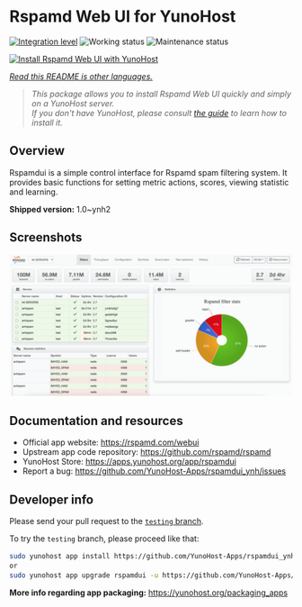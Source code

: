 <!--
N.B.: This README was automatically generated by <https://github.com/YunoHost/apps/tree/master/tools/readme_generator>
It shall NOT be edited by hand.
-->

# Rspamd Web UI for YunoHost

[![Integration level](https://dash.yunohost.org/integration/rspamdui.svg)](https://dash.yunohost.org/appci/app/rspamdui) ![Working status](https://ci-apps.yunohost.org/ci/badges/rspamdui.status.svg) ![Maintenance status](https://ci-apps.yunohost.org/ci/badges/rspamdui.maintain.svg)

[![Install Rspamd Web UI with YunoHost](https://install-app.yunohost.org/install-with-yunohost.svg)](https://install-app.yunohost.org/?app=rspamdui)

*[Read this README is other languages.](./ALL_README.md)*

> *This package allows you to install Rspamd Web UI quickly and simply on a YunoHost server.*  
> *If you don't have YunoHost, please consult [the guide](https://yunohost.org/install) to learn how to install it.*

## Overview

Rspamdui is a simple control interface for Rspamd spam filtering system. It provides basic functions for setting metric actions, scores, viewing statistic and learning.

**Shipped version:** 1.0~ynh2

## Screenshots

![Screenshot of Rspamd Web UI](./doc/screenshots/screenshot.png)

## Documentation and resources

- Official app website: <https://rspamd.com/webui>
- Upstream app code repository: <https://github.com/rspamd/rspamd>
- YunoHost Store: <https://apps.yunohost.org/app/rspamdui>
- Report a bug: <https://github.com/YunoHost-Apps/rspamdui_ynh/issues>

## Developer info

Please send your pull request to the [`testing` branch](https://github.com/YunoHost-Apps/rspamdui_ynh/tree/testing).

To try the `testing` branch, please proceed like that:

```bash
sudo yunohost app install https://github.com/YunoHost-Apps/rspamdui_ynh/tree/testing --debug
or
sudo yunohost app upgrade rspamdui -u https://github.com/YunoHost-Apps/rspamdui_ynh/tree/testing --debug
```

**More info regarding app packaging:** <https://yunohost.org/packaging_apps>
